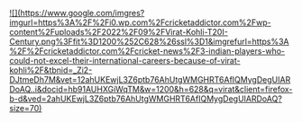 [![<Arnav>](<https://www.google.com/imgres?imgurl=https%3A%2F%2Fi0.wp.com%2Fcricketaddictor.com%2Fwp-content%2Fuploads%2F2022%2F09%2FVirat-Kohli-T20I-Century.png%3Ffit%3D1200%252C628%26ssl%3D1&imgrefurl=https%3A%2F%2Fcricketaddictor.com%2Fcricket-news%2F3-indian-players-who-could-not-excel-their-international-careers-because-of-virat-kohli%2F&tbnid=_Zi2-DJtmeDh7M&vet=12ahUKEwjL3Z6ptb76AhUtgWMGHRT6AfIQMygDegUIARDoAQ..i&docid=hb91AUHXGiWqTM&w=1200&h=628&q=virat&client=firefox-b-d&ved=2ahUKEwjL3Z6ptb76AhUtgWMGHRT6AfIQMygDegUIARDoAQ>?size=70)](< Arnav.md file Address >)
